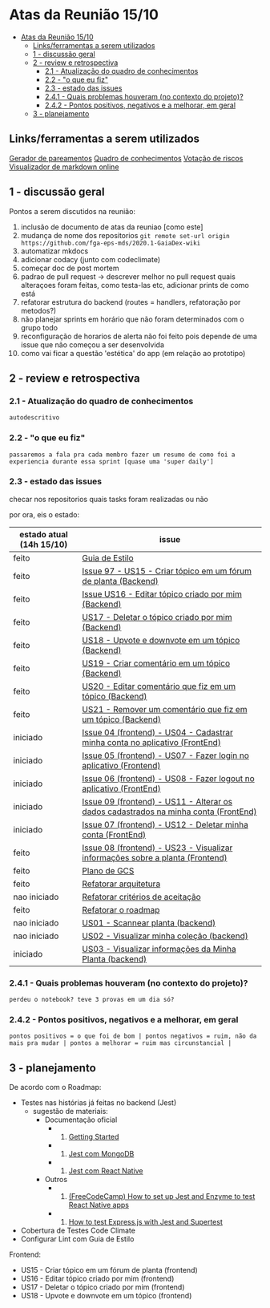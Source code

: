 # Atas da Reunião 15/10

- [Atas da Reunião 15/10](#atas-da-reunião-1510)
  - [Links/ferramentas a serem utilizados](#linksferramentas-a-serem-utilizados)
  - [1 - discussão geral](#1---discussão-geral)
  - [2 - review e retrospectiva](#2---review-e-retrospectiva)
    - [2.1 - Atualização do quadro de conhecimentos](#21---atualização-do-quadro-de-conhecimentos)
    - [2.2 - "o que eu fiz"](#22---o-que-eu-fiz)
    - [2.3 - estado das issues](#23---estado-das-issues)
    - [2.4.1 - Quais problemas houveram (no contexto do projeto)?](#241---quais-problemas-houveram-no-contexto-do-projeto)
    - [2.4.2 - Pontos positivos, negativos e a melhorar, em geral](#242---pontos-positivos-negativos-e-a-melhorar-em-geral)
  - [3 - planejamento](#3---planejamento)

## Links/ferramentas a serem utilizados

[Gerador de pareamentos](https://www.randomlists.com/team-generator?grp=2&items=felipe%0Aruan%0Asamuel%0Avinicius%0Agabriel%0A)
[Quadro de conhecimentos](https://docs.google.com/spreadsheets/d/1jK_06zaBXD485tWDkwCnQ6xhP0_jICVg1GNkNt1AgUw/edit#gid=0)
[Votação de riscos](https://docs.google.com/spreadsheets/d/1vfmnsztDCSwHpmeRw8vGGG4ExzWC-EdefWPhXHg358I/edit#gid=0)
[Visualizador de markdown online](https://jbt.github.io/markdown-editor/)

## 1 - discussão geral

Pontos a serem discutidos na reunião:

1. inclusão de documento de atas da reuniao [como este]
1. mudança de nome dos repositorios
    `git remote set-url origin https://github.com/fga-eps-mds/2020.1-GaiaDex-wiki`
1. automatizar mkdocs
1. adicionar codacy (junto com codeclimate)
1. começar doc de post mortem
1. padrao de pull request -> descrever melhor no pull request quais alteraçoes foram feitas, como testa-las etc, adicionar prints de como está
1. refatorar estrutura do backend (routes = handlers, refatoração por metodos?)
1. não planejar sprints em horário que não foram determinados com o grupo todo
1. reconfiguração de horarios de alerta não foi feito pois depende de uma issue que não começou a ser desenvolvida
1. como vai ficar a questão 'estética' do app (em relação ao prototipo)

## 2 - review e retrospectiva

### 2.1 - Atualização do quadro de conhecimentos

`autodescritivo`

### 2.2 - "o que eu fiz"

`passaremos a fala pra cada membro fazer um resumo de como foi a experiencia durante essa sprint [quase uma 'super daily']`

### 2.3 - estado das issues

checar nos repositorios quais tasks foram realizadas ou não

por ora, eis o estado:

| estado atual (14h 15/10) | issue |
| ------------------------ | ----- |
| feito          | [Guia de Estilo](https://github.com/fga-eps-mds/2020.1-Grupo2-wiki/issues/59) |
| feito          | [Issue 97 - US15 - Criar tópico em um fórum de planta (Backend)](https://github.com/fga-eps-mds/2020.1-Grupo2-BackEnd/issues/97) |
| feito          | [Issue US16 - Editar tópico criado por mim (Backend)](https://github.com/fga-eps-mds/2020.1-Grupo2-BackEnd/issues/98) |
| feito          | [US17 - Deletar o tópico criado por mim (Backend)](https://github.com/fga-eps-mds/2020.1-Grupo2-BackEnd/issues/99) |
| feito          | [US18 - Upvote e downvote em um tópico (Backend)](https://github.com/fga-eps-mds/2020.1-Grupo2-BackEnd/issues/100) |
| feito          | [US19 - Criar comentário em um tópico (Backend)](https://github.com/fga-eps-mds/2020.1-Grupo2-BackEnd/issues/101) |
| feito          | [US20 - Editar comentário que fiz em um tópico (Backend)](https://github.com/fga-eps-mds/2020.1-Grupo2-BackEnd/issues/102) |
| feito          | [US21 - Remover um comentário que fiz em um tópico (Backend)](https://github.com/fga-eps-mds/2020.1-Grupo2-BackEnd/issues/103) |
| iniciado       | [Issue 04 (frontend) - US04 - Cadastrar minha conta no aplicativo (FrontEnd)](https://github.com/fga-eps-mds/2020.1-Grupo2-FrontEnd/issues/4) |
| iniciado       | [Issue 05 (frontend) - US07 - Fazer login no aplicativo (Frontend)](https://github.com/fga-eps-mds/2020.1-Grupo2-FrontEnd/issues/5) |
| iniciado       | [Issue 06 (frontend) - US08 - Fazer logout no aplicativo (FrontEnd)](https://github.com/fga-eps-mds/2020.1-Grupo2-FrontEnd/issues/6) |
| iniciado       | [Issue 09 (frontend) - US11 - Alterar os dados cadastrados na minha conta (FrontEnd)](https://github.com/fga-eps-mds/2020.1-Grupo2-BackEnd/issues/9) |
| iniciado       | [Issue 07 (frontend) - US12 - Deletar minha conta (FrontEnd)](https://github.com/fga-eps-mds/2020.1-Grupo2-FrontEnd/issues/7) |
| feito          | [Issue 08 (frontend) - US23 - Visualizar informações sobre a planta (Frontend)](https://github.com/fga-eps-mds/2020.1-Grupo2-FrontEnd/issues/8) |
| feito          | [Plano de GCS](https://github.com/fga-eps-mds/2020.1-Grupo2-wiki/issues/94) |
| feito          | [Refatorar arquitetura](https://github.com/fga-eps-mds/2020.1-Grupo2-wiki/issues/95) |
| nao iniciado   | [Refatorar critérios de aceitação](https://github.com/fga-eps-mds/2020.1-Grupo2-wiki/issues/96) |
| feito          | [Refatorar o roadmap](https://github.com/fga-eps-mds/2020.1-Grupo2-wiki/issues/97) |
| nao iniciado   | [US01 - Scannear planta (backend)](https://github.com/fga-eps-mds/2020.1-Grupo2-BackEnd/issues/83) |
| nao iniciado   | [US02 - Visualizar minha coleção (backend)](https://github.com/fga-eps-mds/2020.1-Grupo2-BackEnd/issues/84) |
| iniciado       | [US03 - Visualizar informações da Minha Planta (backend)](https://github.com/fga-eps-mds/2020.1-Grupo2-BackEnd/issues/85) |

### 2.4.1 - Quais problemas houveram (no contexto do projeto)?
`perdeu o notebook? teve 3 provas em um dia só?`

### 2.4.2 - Pontos positivos, negativos e a melhorar, em geral
`pontos positivos = o que foi de bom | pontos negativos = ruim, não da mais pra mudar | pontos a melhorar = ruim mas circunstancial |`

## 3 - planejamento

De acordo com o Roadmap:

- Testes nas histórias já feitas no backend (Jest)
  - sugestão de materiais:
    - Documentação oficial
      - 1. [Getting Started](https://jestjs.io/docs/en/getting-started)
      - 1. [Jest com MongoDB](https://jestjs.io/docs/en/mongodb)
      - 1. [Jest com React Native](https://jestjs.io/docs/en/tutorial-react-native)
    - Outros
      - 1. [(FreeCodeCamp) How to set up Jest and Enzyme to test React Native apps](https://medium.com/free-code-camp/setting-up-jest-enzyme-for-testing-react-native-40393ca04145)
      - 1. [How to test Express.js with Jest and Supertest](https://www.albertgao.xyz/2017/05/24/how-to-test-expressjs-with-jest-and-supertest/)
- Cobertura de Testes Code Climate
- Configurar Lint com Guia de Estilo

Frontend:

- US15 - Criar tópico em um fórum de planta (frontend)
- US16 - Editar tópico criado por mim (frontend)
- US17 - Deletar o tópico criado por mim (frontend)
- US18 - Upvote e downvote em um tópico (frontend)
